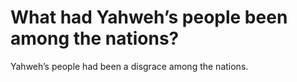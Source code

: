 # What had Yahweh’s people been among the nations?

Yahweh’s people had been a disgrace among the nations.
